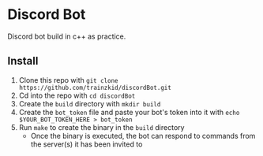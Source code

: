 # Discord Bot
Discord bot build in c++ as practice.

## Install
1. Clone this repo with `git clone https://github.com/trainzkid/discordBot.git`
2. Cd into the repo with `cd discordBot`
3. Create the `build` directory with `mkdir build`
4. Create the `bot_token` file and paste your bot's token into it with `echo $YOUR_BOT_TOKEN_HERE > bot_token`
5. Run `make` to create the binary in the `build` directory
    - Once the binary is executed, the bot can respond to commands from the server(s) it has been invited to
